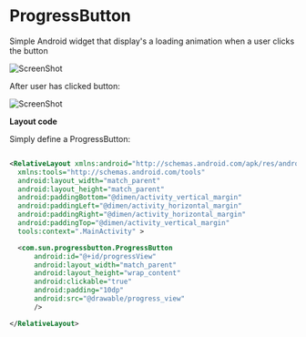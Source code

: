 ProgressButton
==============

Simple Android widget that display's a loading animation when a user clicks the button

![ScreenShot](https://raw.github.com/SundeepK/ProgressButton/master/ScreenCaps/device-2013-11-24-022111.png) 

After user has clicked button:

![ScreenShot](https://raw.github.com/SundeepK/ProgressButton/master/ScreenCaps/device-2013-11-24-022153.png)


**Layout code**

Simply define a ProgressButton:

  ``` xml

<RelativeLayout xmlns:android="http://schemas.android.com/apk/res/android"
    xmlns:tools="http://schemas.android.com/tools"
    android:layout_width="match_parent"
    android:layout_height="match_parent"
    android:paddingBottom="@dimen/activity_vertical_margin"
    android:paddingLeft="@dimen/activity_horizontal_margin"
    android:paddingRight="@dimen/activity_horizontal_margin"
    android:paddingTop="@dimen/activity_vertical_margin"
    tools:context=".MainActivity" >

    <com.sun.progressbutton.ProgressButton
        android:id="@+id/progressView"
        android:layout_width="match_parent"
        android:layout_height="wrap_content"
        android:clickable="true"
        android:padding="10dp"
        android:src="@drawable/progress_view"
        />

</RelativeLayout>

  ```
